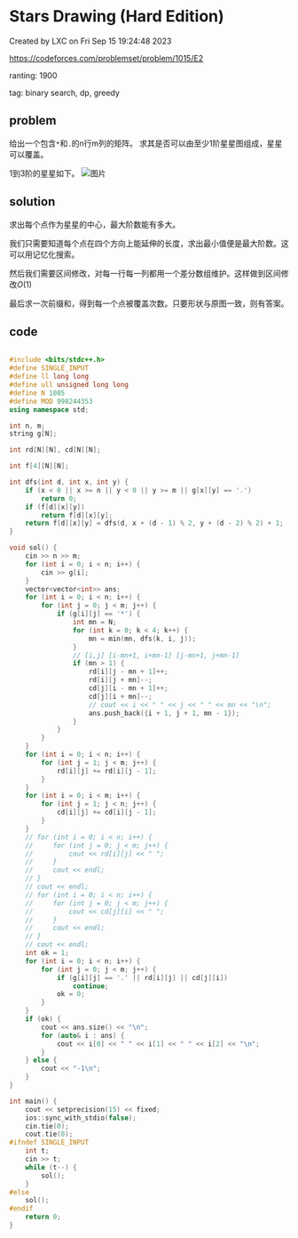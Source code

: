 # Stars Drawing (Hard Edition)

Created by LXC on Fri Sep 15 19:24:48 2023

https://codeforces.com/problemset/problem/1015/E2

ranting: 1900

tag: binary search, dp, greedy

## problem
给出一个包含`*`和`.`的n行m列的矩阵。
求其是否可以由至少1阶星星图组成，星星可以覆盖。

1到3阶的星星如下。
![图片](https://espresso.codeforces.com/70271637c81815425c34b7351a93a341d23ff9da.png)

## solution

求出每个点作为星星的中心，最大阶数能有多大。

我们只需要知道每个点在四个方向上能延伸的长度，求出最小值便是最大阶数。这可以用记忆化搜索。

然后我们需要区间修改，对每一行每一列都用一个差分数组维护。这样做到区间修改$O(1)$

最后求一次前缀和，得到每一个点被覆盖次数。只要形状与原图一致，则有答案。

## code

``` cpp

#include <bits/stdc++.h>
#define SINGLE_INPUT
#define ll long long
#define ull unsigned long long
#define N 1005
#define MOD 998244353
using namespace std;

int n, m;
string g[N];

int rd[N][N], cd[N][N];

int f[4][N][N];

int dfs(int d, int x, int y) {
    if (x < 0 || x >= n || y < 0 || y >= m || g[x][y] == '.')
        return 0;
    if (f[d][x][y])
        return f[d][x][y];
    return f[d][x][y] = dfs(d, x + (d - 1) % 2, y + (d - 2) % 2) + 1;
}

void sol() {
    cin >> n >> m;
    for (int i = 0; i < n; i++) {
        cin >> g[i];
    }
    vector<vector<int>> ans;
    for (int i = 0; i < n; i++) {
        for (int j = 0; j < m; j++) {
            if (g[i][j] == '*') {
                int mn = N;
                for (int k = 0; k < 4; k++) {
                    mn = min(mn, dfs(k, i, j));
                }
                // [i,j] [i-mn+1, i+mn-1] [j-mn+1, j+mn-1]
                if (mn > 1) {
                    rd[i][j - mn + 1]++;
                    rd[i][j + mn]--;
                    cd[j][i - mn + 1]++;
                    cd[j][i + mn]--;
                    // cout << i << " " << j << " " << mn << "\n";
                    ans.push_back({i + 1, j + 1, mn - 1});
                }
            }
        }
    }
    for (int i = 0; i < n; i++) {
        for (int j = 1; j < m; j++) {
            rd[i][j] += rd[i][j - 1];
        }
    }
    for (int i = 0; i < m; i++) {
        for (int j = 1; j < n; j++) {
            cd[i][j] += cd[i][j - 1];
        }
    }
    // for (int i = 0; i < n; i++) {
    //     for (int j = 0; j < m; j++) {
    //         cout << rd[i][j] << " ";
    //     }
    //     cout << endl;
    // }
    // cout << endl;
    // for (int i = 0; i < n; i++) {
    //     for (int j = 0; j < m; j++) {
    //         cout << cd[j][i] << " ";
    //     }
    //     cout << endl;
    // }
    // cout << endl;
    int ok = 1;
    for (int i = 0; i < n; i++) {
        for (int j = 0; j < m; j++) {
            if (g[i][j] == '.' || rd[i][j] || cd[j][i])
                continue;
            ok = 0;
        }
    }
    if (ok) {
        cout << ans.size() << "\n";
        for (auto& i : ans) {
            cout << i[0] << " " << i[1] << " " << i[2] << "\n";
        }
    } else {
        cout << "-1\n";
    }
}

int main() {
    cout << setprecision(15) << fixed;
    ios::sync_with_stdio(false);
    cin.tie(0);
    cout.tie(0);
#ifndef SINGLE_INPUT
    int t;
    cin >> t;
    while (t--) {
        sol();
    }
#else
    sol();
#endif
    return 0;
}

```
